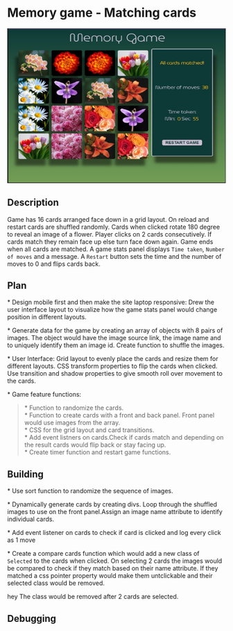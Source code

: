 # Memory game - Matching cards

![Project Gallery](./images/game.JPG "PG")

## Description

Game has 16 cards arranged face down in a grid layout. On reload and restart cards are shuffled randomly. Cards when clicked rotate 180 degree to reveal an image of a flower. Player clicks on 2 cards consecutively. If cards match they remain face up else turn face down again. Game ends when all cards are matched. A game stats panel displays `Time taken`, `Number of moves` and a message. A `Restart` button sets the time and the number of moves to 0 and flips cards back.

## Plan

\* Design mobile first and then make the site laptop responsive: Drew the user interface layout to visualize how the game stats panel would change position in different layouts.

\* Generate data for the game by creating an array of objects with 8 pairs of images. The object would have the image source link, the image name and to uniquely identify them an image id. Create function to shuffle the images.

\* User Interface: Grid layout to evenly place the cards and resize them for different layouts. CSS transform properties to flip the cards when clicked. Use transition and shadow properties to give smooth roll over movement to the cards.

\* Game feature functions:

> \* Function to randomize the cards.  
> \* Function to create cards with a front and back panel. Front panel would use images from the array.  
> \* CSS for the grid layout and card transitions.  
> \* Add event listners on cards.Check if cards match and depending on the result cards would flip back or stay facing up.  
> \* Create timer function and restart game functions.

## Building

\* Use sort function to randomize the sequence of images.

\* Dynamically generate cards by creating divs. Loop through the shuffled images to use on the front panel.Assign an image name attribute to identify individual cards.

\* Add event listener on cards to check if card is clicked and log every click as 1 move

\* Create a compare cards function which would add a new class of `Selected` to the cards when clicked. On selecting 2 cards the images would be compared to check if they match based on their name attribute. If they matched a css pointer property would make them untclickable and their selected class would be removed.

hey The class would be removed after 2 cards are selected.

## Debugging
